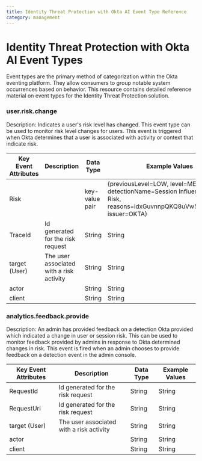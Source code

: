 ```yaml
---
title: Identity Threat Protection with Okta AI Event Type Reference
category: management
---
```


# Identity Threat Protection with Okta AI Event Types

Event types are the primary method of categorization within the Okta eventing platform. They allow consumers to group notable system occurrences based on behavior. This resource contains detailed reference material on event types for the Identity Threat Protection solution.

### user.risk.change

Description: Indicates a user's risk level has changed. This event type can be used to monitor risk level changes for users. This event is triggered when Okta determines that a user is associated with activity or context that indicate risk.

| Key Event Attributes  | Description                                         | Data Type      | Example Values |
| --------------------- | --------------------------------------------------- | -------------- | -------------- |
| Risk                  |                                                     | key-value pair | {previousLevel=LOW, level=MEDIUM, detectionName=Session Influenced User Risk, reasons=idxGuvnnpQKQ8uVw56TGp23Qg, issuer=OKTA}         |
| TraceId               | Id generated for the risk request                   | String         | String         |
| target (User)         | The user associated with a risk activity            | String         | String         |
| actor                 |                   | String         | String         |
| client                |                   | String         | String         |

### analytics.feedback.provide

Description: An admin has provided feedback on a detection Okta provided which indicated a change in user or session risk. This can be used to monitor feedback provided by admins in response to Okta determined changes in risk. This event is fired when an admin chooses to provide feedback on a detection event in the admin console.

| Key Event Attributes  | Description                                         | Data Type      | Example Values |
| --------------------- | --------------------------------------------------- | -------------- | -------------- |
| RequestId               | Id generated for the risk request                   | String         | String         |
| RequestUri              | Id generated for the risk request                   | String         | String         |
| target (User)         | The user associated with a risk activity            | String         | String         |
| actor                 |                   | String         | String         |
| client                |                   | String         | String         |